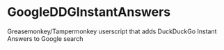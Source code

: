 # GoogleDDGInstantAnswers
Greasemonkey/Tampermonkey userscript that adds DuckDuckGo Instant Answers to Google search
